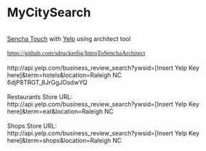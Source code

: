 MyCitySearch
============
<br />
<a href="http://textiles.online.ncsu.edu/online/Play/54dc8666bf464e938c326fcec523a3c71d?catalog=109c4c50-f182-410f-a13a-b31be9cf5323">Sencha Touch</a>&nbsp;with <a href="http://www.yelp.com/developers">Yelp</a>&nbsp;using architect tool<br />
<br />
<div style="font-family: Calibri; font-size: 11.0pt; margin: 0in;">
<a href="https://github.com/sdruckerfig/IntroToSenchaArchitect">https://github.com/sdruckerfig/IntroToSenchaArchitect</a></div>
<br />
http://api.yelp.com/business_review_search?ywsid=[Insert Yelp Key here]&amp;term=hotels&amp;location=Raleigh NC<br />
6djP8TRGT_8JrGgJOsdwYQ<br />
<br />
Restaurants Store URL:<br />
http://api.yelp.com/business_review_search?ywsid=[Insert Yelp Key here]&amp;term=eat&amp;location=Raleigh NC<br />
<br />
Shops Store URL:<br />
http://api.yelp.com/business_review_search?ywsid=[Insert Yelp Key here]&amp;term=shops&amp;location=Raleigh NC
